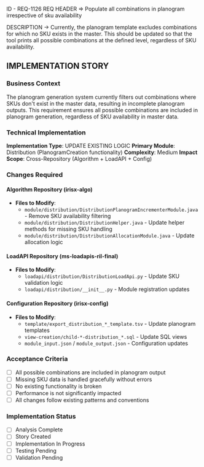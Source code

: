 ID - REQ-1126
REQ HEADER => Populate all combinations in planogram irrespective of sku availability

DESCRIPTION -> Currently, the planogram template excludes combinations for which no SKU exists in the master. This should be updated so that the tool prints all possible combinations at the defined level, regardless of SKU availability.

## IMPLEMENTATION STORY

### Business Context

The planogram generation system currently filters out combinations where SKUs don't exist in the master data, resulting in incomplete planogram outputs. This requirement ensures all possible combinations are included in planogram generation, regardless of SKU availability in master data.

### Technical Implementation

**Implementation Type**: UPDATE EXISTING LOGIC
**Primary Module**: Distribution (PlanogramCreation functionality)
**Complexity**: Medium
**Impact Scope**: Cross-Repository (Algorithm + LoadAPI + Config)

### Changes Required

#### Algorithm Repository (irisx-algo)

- **Files to Modify**:
  - `module/distribution/DistributionPlanogramIncrementerModule.java` - Remove SKU availability filtering
  - `module/distribution/DistributionHelper.java` - Update helper methods for missing SKU handling
  - `module/distribution/DistributionAllocationModule.java` - Update allocation logic

#### LoadAPI Repository (ms-loadapis-ril-final)

- **Files to Modify**:
  - `loadapi/distribution/DistributionLoadApi.py` - Update SKU validation logic
  - `loadapi/distribution/__init__.py` - Module registration updates

#### Configuration Repository (irisx-config)

- **Files to Modify**:
  - `template/export_distribution_*_template.tsv` - Update planogram templates
  - `view-creation/child-*-distribution_*.sql` - Update SQL views
  - `module_input.json` / `module_output.json` - Configuration updates

### Acceptance Criteria

- [ ] All possible combinations are included in planogram output
- [ ] Missing SKU data is handled gracefully without errors
- [ ] No existing functionality is broken
- [ ] Performance is not significantly impacted
- [ ] All changes follow existing patterns and conventions

### Implementation Status

- [ ] Analysis Complete
- [ ] Story Created
- [ ] Implementation In Progress
- [ ] Testing Pending
- [ ] Validation Pending
